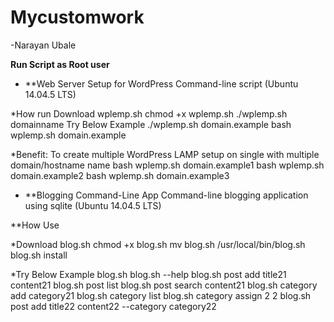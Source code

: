 # Mycustomwork
-Narayan Ubale

**Run Script as Root user**

* **Web Server Setup for WordPress
Command-line script (Ubuntu 14.04.5 LTS)

*How run
Download wplemp.sh
chmod +x wplemp.sh
./wplemp.sh domainname
Try Below Example
./wplemp.sh domain.example
bash wplemp.sh domain.example

*Benefit: To create multiple WordPress LAMP setup on single with multiple domain/hostname name
bash wplemp.sh domain.example1
bash wplemp.sh domain.example2
bash wplemp.sh domain.example3

* **Blogging Command-Line App
Command-line blogging application using sqlite (Ubuntu 14.04.5 LTS)

**How Use

*Download blog.sh
chmod +x blog.sh
mv blog.sh /usr/local/bin/blog.sh
blog.sh install

*Try Below Example
blog.sh
blog.sh --help 
blog.sh post add title21 content21
blog.sh post list
blog.sh post search content21
blog.sh category add category21
blog.sh category list
blog.sh category assign 2 2
blog.sh post add title22 content22 --category category22
